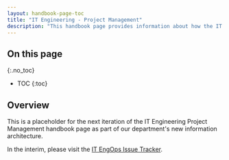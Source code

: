 ```yaml
---
layout: handbook-page-toc
title: "IT Engineering - Project Management"
description: "This handbook page provides information about how the IT Engineering sub-department manages projects and initiatives."
---
```


## On this page
{:.no_toc}

- TOC
{:toc}

## Overview

This is a placeholder for the next iteration of the IT Engineering Project Management handbook page as part of our department's new information architecture. 

In the interim, please visit the [IT EngOps Issue Tracker](https://gitlab.com/gitlab-com/business-technology/engineering/operations/issue-tracker/-/issues).
